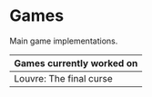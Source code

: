 # Games

Main game implementations.

| Games currently worked on |
| ------------------------- |
| Louvre: The final curse   |
